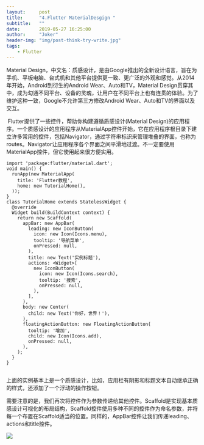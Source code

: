 ```yaml
---
layout:     post
title:      "4.Flutter MaterialDesgign "
subtitle:   ""
date:       2019-05-27 16:25:00
author:     "Joker"
header-img: "img/post-think-try-write.jpg"
tags:
    - Flutter
---
```




Material Design，中文名：质感设计，是由Google推出的全新设计语言，旨在为手机、平板电脑、台式机和其他平台提供更一致、更广泛的外观和感觉。从2014年开始，Android到衍生的Android Wear、Auto和TV，Material Design贯穿其中，成为勾通不同平台、设备的灵魂，让用户在不同平台上也有连贯的体验。为了维护这种一致，Google不允许第三方修改Android Wear、Auto和TV的界面以及交互。

 Flutter提供了一些控件，帮助你构建遵循质感设计(Material Design)的应用程序。一个质感设计的应用程序从MaterialApp控件开始，它在应用程序根目录下建立许多常用的控件，包括Navigator，通过字符串标识来管理堆叠的界面，也称为routes。Navigator让应用程序各个界面之间平滑地过渡。不一定要使用MaterialApp控件，但它使用起来很方便实用。

```
import 'package:flutter/material.dart';
void main() {
  runApp(new MaterialApp(
    title: 'Flutter教程',
    home: new TutorialHome(),
  ));
}
class TutorialHome extends StatelessWidget {
  @override
  Widget build(BuildContext context) {
    return new Scaffold(
      appBar: new AppBar(
        leading: new IconButton(
          icon: new Icon(Icons.menu),
          tooltip: '导航菜单',
          onPressed: null,
        ),
        title: new Text('实例标题'),
        actions: <Widget>[
          new IconButton(
            icon: new Icon(Icons.search),
            tooltip: '搜索',
            onPressed: null,
          ),
        ],
      ),
      body: new Center(
        child: new Text('你好，世界！'),
      ),
      floatingActionButton: new FloatingActionButton(
        tooltip: '增加',
        child: new Icon(Icons.add),
        onPressed: null,
      ),
    );
  }
}


```

上面的实例基本上是一个质感设计，比如，应用栏有阴影和标题文本自动继承正确的样式，还添加了一个浮动的操作按钮。

需要注意的是，我们再次将控件作为参数传递给其他控件。Scaffold是实现基本质感设计可视化的布局结构，Scaffold控件使用多种不同的控件作为命名参数，并将每一个布置在Scaffold适当的位置。同样的，AppBar控件让我们传递leading、actions和title控件。



![](https://img-blog.csdn.net/20161101195503559)
































